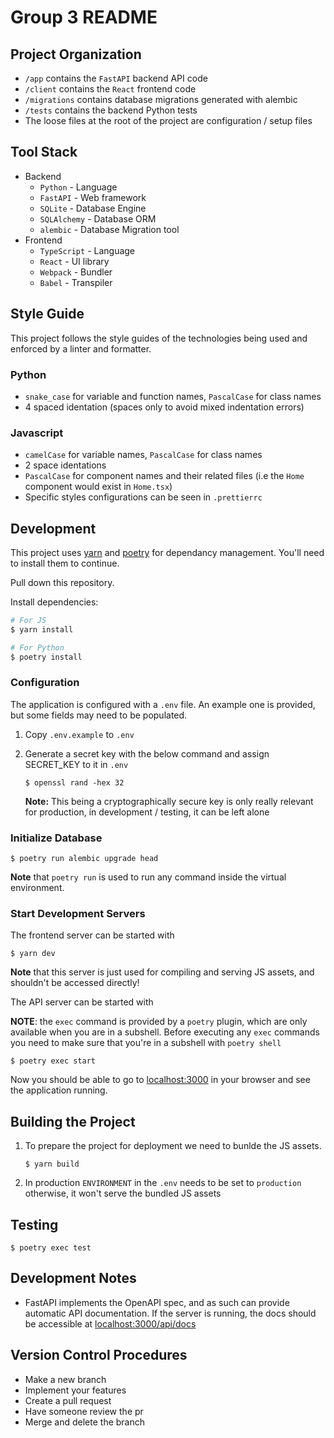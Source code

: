 # Group 3 README

## Project Organization
- `/app` contains the `FastAPI` backend API code
- `/client` contains the `React` frontend code
- `/migrations` contains database migrations generated with alembic
- `/tests` contains the backend Python tests
- The loose files at the root of the project are configuration / setup files

## Tool Stack
- Backend
  - `Python` - Language
  - `FastAPI` - Web framework
  - `SQLite` - Database Engine
  - `SQLAlchemy` - Database ORM
  - `alembic` - Database Migration tool
- Frontend
  - `TypeScript` - Language
  - `React` - UI library
  - `Webpack` - Bundler
  - `Babel` - Transpiler

## Style Guide
This project follows the style guides of the technologies being used and enforced by a linter and formatter.

### Python
- `snake_case` for variable and function names, `PascalCase` for class names
- 4 spaced identation (spaces only to avoid mixed indentation errors)

### Javascript
- `camelCase` for variable names, `PascalCase` for class names
- 2 space identations
- `PascalCase` for component names and their related files (i.e the `Home` component would exist in `Home.tsx`)
- Specific styles configurations can be seen in `.prettierrc`

## Development
This project uses [yarn](https://yarnpkg.com/) and [poetry](https://python-poetry.org/) for dependancy management. You'll need to install them to continue.

Pull down this repository.

Install dependencies:
```bash
# For JS
$ yarn install

# For Python
$ poetry install
```

### Configuration
The application is configured with a `.env` file. An example one is provided, but some fields may need to be populated.

1. Copy `.env.example` to `.env`

2. Generate a secret key with the below command and assign SECRET_KEY to it in `.env`
    ```
    $ openssl rand -hex 32
    ```
    **Note:** This being a cryptographically secure key is only really relevant for production, in development / testing, it can be left alone
### Initialize Database
```
$ poetry run alembic upgrade head
```
**Note** that `poetry run` is used to run any command inside the virtual environment.

### Start Development Servers
The frontend server can be started with
```
$ yarn dev
```
**Note** that this server is just used for compiling and serving JS assets, and shouldn't be accessed directly!

The API server can be started with

**NOTE**: the `exec` command is provided by a `poetry` plugin, which are only available when you are in a subshell. Before executing any `exec` commands you need to make sure that you're in a subshell with `poetry shell`
```
$ poetry exec start
```
Now you should be able to go to [localhost:3000](http://localhost:3000) in your browser and see the application running.

## Building the Project
1. To prepare the project for deployment we need to bunlde the JS assets.
    ```
    $ yarn build
    ```
2. In production `ENVIRONMENT` in the `.env` needs to be set to `production` otherwise, it won't serve the bundled JS assets

## Testing
```
$ poetry exec test
```

## Development Notes
- FastAPI implements the OpenAPI spec, and as such can provide automatic API documentation. If the server is running, the docs should be accessible at [localhost:3000/api/docs](http://localhost:3000/api/docs)

## Version Control Procedures
- Make a new branch
- Implement your features
- Create a pull request
- Have someone review the pr
- Merge and delete the branch
